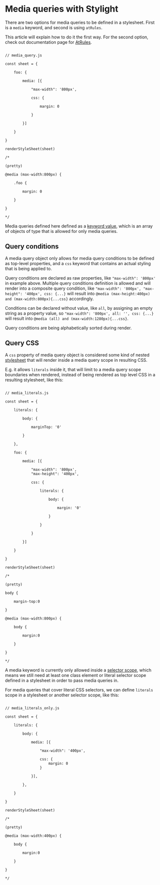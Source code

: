 # Media queries with Stylight

There are two options for media queries to be defined in a stylesheet. First is a `media` keyword, and second is using `atRules`.

This article will explain how to do it the first way.
For the second option, check out documentation page for [AtRules](./AtRules.md).

```JS

// media_query.js

const sheet = {

    foo: {

        media: [{

            "max-width": '800px',

            css: {

                margin: 0

            }

        }]

    }

}

renderStyleSheet(sheet)

/*

(pretty)

@media (max-width:800px) {
    
    .foo {
        
        margin: 0
        
    }
    
}

*/

```

Media queries defined here defined as a [keyword value](./Hierarchy.md#keyword-value), which is an array of objects of type that is allowed for only media queries.

## Query conditions

A media query object only allows for media query conditions to be defined as top-level properties, and a `css` keyword that contains an actual styling that is being applied to.

Query conditions are declared as raw properties, like `"max-width": '800px'` in example above. Multiple query conditions definition is allowed and will render into a composite query condition, like `"max-width": '800px', "max-height": '400px', css: {...}` will result into `@media (max-height:400px) and (max-width:800px){...css}` accordingly.

Conditions can be declared without value, like `all`, by assigning an empty string as a property value, so `"max-width": '800px', all: '', css: {...}` will result into `@media (all) and (max-width:1280px){...css}`.

Query conditions are being alphabetically sorted during render.

## Query CSS

A `css` property of media query object is considered some kind of nested [stylesheet](./Hierarchy.md#stylesheet) that will render inside a media query scope in resulting CSS.

E.g. it allows `literals` inside it, that will limit to a media query scope boundaries when rendered, instead of being rendered as top level CSS in a resulting stylesheet, like this:

```JS

// media_literals.js

const sheet = {

    literals: {

        body: {

            marginTop: '0'

        }

    },

    foo: {

        media: [{

            "max-width": '800px',
            "max-height": '400px',

            css: {

                literals: {

                    body: {

                        margin: '0'

                    }

                }

            }

        }]

    }

}

renderStyleSheet(sheet)

/*

(pretty)

body {

    margin-top:0

}

@media (max-width:800px) {
    
    body {
        
        margin:0
        
    }
    
}

*/

```

A media keyword is currently only allowed inside a [selector scope](./Hierarchy.md#selector-scope), which means we still need at least one class element or literal selector scope defined in a stylesheet in order to pass media queries in.

For media queries that cover literal CSS selectors, we can define `literals` scope in a stylesheet or another selector scope, like this:

```JS

// media_literals_only.js

const sheet = {

    literals: {

        body: {

            media: [{

                "max-width": '400px',

                css: {
                    margin: 0
                }

            }],

        },

    }

}

renderStyleSheet(sheet)

/*

(pretty)

@media (max-width:400px) {
    
    body {
        
        margin:0
        
    }
    
}

*/


```
